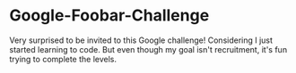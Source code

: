 # Google-Foobar-Challenge

Very surprised to be invited to this Google challenge! Considering I just started learning to code. But even though my goal isn't recruitment, it's fun trying to complete the levels.
